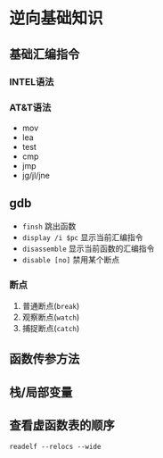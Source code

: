 # 逆向基础知识

## 基础汇编指令

### INTEL语法

### AT&T语法

- mov
- lea
- test
- cmp
- jmp
- jg/jl/jne

## gdb

- `finsh` 跳出函数
- `display /i $pc` 显示当前汇编指令
- `disassemble` 显示当前函数的汇编指令
- `disable [no]` 禁用某个断点

### 断点

1. 普通断点(`break`)
2. 观察断点(`watch`)
3. 捕捉断点(`catch`)

## 函数传参方法


## 栈/局部变量


## 查看虚函数表的顺序

`readelf --relocs --wide`